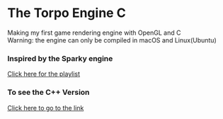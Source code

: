# The Torpo Engine C
Making my first game rendering engine with OpenGL and C\
Warning: the engine can only be compiled in macOS and Linux(Ubuntu)

### Inspired by the Sparky engine
[Click here for the playlist](https://www.youtube.com/playlist?list=PLlrATfBNZ98fqE45g3jZA_hLGUrD4bo6_)

### To see the C++ Version
[Click here to go to the link](https://github.com/engichang1467/TorpoEngine)